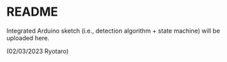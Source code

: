# README
Integrated Arduino sketch (i.e., detection algorithm + state machine) will be uploaded here.

(02/03/2023 Ryotaro)
